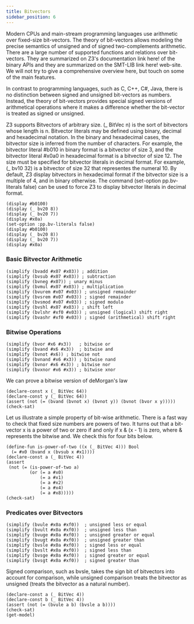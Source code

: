 ```yaml
--- 
title: Bitvectors 
sidebar_position: 6
---
```



Modern CPUs and main-stream programming languages use arithmetic over fixed-size bit-vectors. The theory of bit-vectors allows modeling the precise semantics of unsigned and of signed two-complements arithmetic. There are a large number of supported functions and relations over bit-vectors. They are summarized on Z3's documentation link here! of the binary APIs and they are summarized on the SMT-LIB link here!  web-site. We will not try to give a comprehensive overview here, but touch on some of the main features.

In contrast to programming languages, such as C, C++, C#, Java, there is no distinction between signed and unsigned bit-vectors as numbers. Instead, the theory of bit-vectors provides special signed versions of arithmetical operations where it makes a difference whether the bit-vector is treated as signed or unsigned.

Z3 supports Bitvectors of arbitrary size. (\_ BitVec n) is the sort of bitvectors whose length is n. Bitvector literals may be defined using binary, decimal and hexadecimal notation. In the binary and hexadecimal cases, the bitvector size is inferred from the number of characters. For example, the bitvector literal #b010 in binary format is a bitvector of size 3, and the bitvector literal #x0a0 in hexadecimal format is a bitvector of size 12. The size must be specified for bitvector literals in decimal format. For example, (\_ bv10 32) is a bitvector of size 32 that representes the numeral 10. By default, Z3 display bitvectors in hexadecimal format if the bitvector size is a multiple of 4, and in binary otherwise. The command (set-option pp.bv-literals false) can be used to force Z3 to display bitvector literals in decimal format.

```z3
(display #b0100)
(display (_ bv20 8))
(display (_ bv20 7))
(display #x0a) 
(set-option :pp.bv-literals false)
(display #b0100)
(display (_ bv20 8))
(display (_ bv20 7))
(display #x0a) 
```

### Basic Bitvector Arithmetic
```z3
(simplify (bvadd #x07 #x03)) ; addition
(simplify (bvsub #x07 #x03)) ; subtraction
(simplify (bvneg #x07)) ; unary minus
(simplify (bvmul #x07 #x03)) ; multiplication
(simplify (bvurem #x07 #x03)) ; unsigned remainder
(simplify (bvsrem #x07 #x03)) ; signed remainder
(simplify (bvsmod #x07 #x03)) ; signed modulo
(simplify (bvshl #x07 #x03)) ; shift left
(simplify (bvlshr #xf0 #x03)) ; unsigned (logical) shift right
(simplify (bvashr #xf0 #x03)) ; signed (arithmetical) shift right
```
### Bitwise Operations

 ```z3
(simplify (bvor #x6 #x3))   ; bitwise or
(simplify (bvand #x6 #x3))  ; bitwise and
(simplify (bvnot #x6)) ; bitwise not
(simplify (bvnand #x6 #x3)) ; bitwise nand
(simplify (bvnor #x6 #x3)) ; bitwise nor
(simplify (bvxnor #x6 #x3)) ; bitwise xnor
```
We can prove a bitwise version of deMorgan's law
```z3
(declare-const x (_ BitVec 64))
(declare-const y (_ BitVec 64))
(assert (not (= (bvand (bvnot x) (bvnot y)) (bvnot (bvor x y)))))
(check-sat)
```

Let us illustrate a simple property of bit-wise arithmetic. There is a fast way to check that fixed size numbers are powers of two. It turns out that a bit-vector x is a power of two or zero if and only if x & (x - 1) is zero, where & represents the bitwise and. We check this for four bits below.

```z3
(define-fun is-power-of-two ((x (_ BitVec 4))) Bool 
  (= #x0 (bvand x (bvsub x #x1))))
(declare-const a (_ BitVec 4))
(assert 
 (not (= (is-power-of-two a) 
         (or (= a #x0) 
             (= a #x1) 
             (= a #x2) 
             (= a #x4) 
             (= a #x8)))))
(check-sat)
```

### Predicates over Bitvectors

```z3
(simplify (bvule #x0a #xf0))  ; unsigned less or equal
(simplify (bvult #x0a #xf0))  ; unsigned less than
(simplify (bvuge #x0a #xf0))  ; unsigned greater or equal
(simplify (bvugt #x0a #xf0))  ; unsigned greater than
(simplify (bvsle #x0a #xf0))  ; signed less or equal
(simplify (bvslt #x0a #xf0))  ; signed less than
(simplify (bvsge #x0a #xf0))  ; signed greater or equal
(simplify (bvsgt #x0a #xf0))  ; signed greater than
```

Signed comparison, such as bvsle, takes the sign bit of bitvectors into account for comparison, while unsigned comparison treats the bitvector as unsigned (treats the bitvector as a natural number).

```z3
(declare-const a (_ BitVec 4))
(declare-const b (_ BitVec 4))
(assert (not (= (bvule a b) (bvsle a b))))
(check-sat)
(get-model)
```